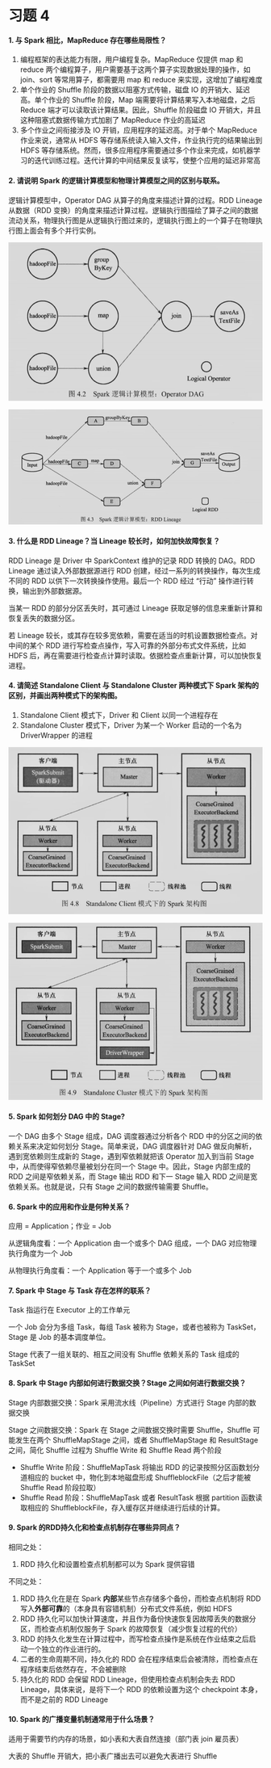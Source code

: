# 习题 4

#### 1. 与 Spark 相比，MapReduce 存在哪些局限性？

1. 编程框架的表达能力有限，用户编程复杂。MapReduce 仅提供 map 和 reduce 两个编程算子，用户需要基于这两个算子实现数据处理的操作，如 join、sort 等常用算子，都需要用 map 和 reduce 来实现，这增加了编程难度
2. 单个作业的 Shuffle 阶段的数据以阻塞方式传输，磁盘 IO 的开销大、延迟高。单个作业的 Shuffle 阶段，Map 端需要将计算结果写入本地磁盘，之后 Reduce 端才可以读取该计算结果。因此，Shuffle 阶段磁盘 IO 开销大，并且这种阻塞式数据传输方式加剧了 MapReduce 作业的高延迟
3. 多个作业之间衔接涉及 IO 开销，应用程序的延迟高。对于单个 MapReduce 作业来说，通常从 HDFS 等存储系统读入输入文件，作业执行完的结果输出到 HDFS 等存储系统。然而，很多应用程序需要通过多个作业来完成，如机器学习的迭代训练过程。迭代计算的中间结果反复读写，使整个应用的延迟非常高

#### 2. 请说明 Spark 的逻辑计算模型和物理计算模型之间的区别与联系。

逻辑计算模型中，Operator DAG 从算子的角度来描述计算的过程。RDD Lineage 从数据（RDD 变换）的角度来描述计算过程。逻辑执行图描绘了算子之间的数据流动关系，物理执行图是从逻辑执行图过来的，逻辑执行图上的一个算子在物理执行图上面会有多个并行实例。

![image-20230624201050037](./images/image-20230624201050037.png)

![image-20230624201107887](./images/image-20230624201107887.png)

#### 3. 什么是 RDD Lineage？当 Lineage 较长时，如何加快故障恢复？

RDD Lineage 是 Driver 中 SparkContext 维护的记录 RDD 转换的 DAG。RDD Lineage 通过读入外部数据源进行 RDD 创建，经过一系列的转换操作，每次生成不同的 RDD 以供下一次转换操作使用。最后一个 RDD 经过 “行动” 操作进行转换，输出到外部数据源。

当某一 RDD 的部分分区丢失时，其可通过 Lineage 获取足够的信息来重新计算和恢复丢失的数据分区。

若 Lineage 较长，或其存在较多宽依赖，需要在适当的时机设置数据检查点。对中间的某个 RDD 进行写检查点操作，写入可靠的外部分布式文件系统，比如 HDFS 后，再在需要进行检查点计算时读取。依据检查点重新计算，可以加快恢复进程。

#### 4. 请简述 Standalone Client 与 Standalone Cluster 两种模式下 Spark 架构的区别，并画出两种模式下的架构图。

1. Standalone Client 模式下，Driver 和 Client 以同一个进程存在
2. Standalone Cluster 模式下，Driver 为某一个 Worker 启动的一个名为 DriverWrapper 的进程

![image-20230624201324852](./images/image-20230624201324852.png)

![image-20230624201356395](./images/image-20230624201356395.png)

#### 5. Spark 如何划分 DAG 中的 Stage?

一个 DAG 由多个 Stage 组成，DAG 调度器通过分析各个 RDD 中的分区之间的依赖关系来决定如何划分 Stage。简单来说，DAG 调度器针对 DAG 做反向解析，遇到宽依赖则生成新的 Stage，遇到窄依赖就把该 Operator 加入到当前 Stage 中，从而使得窄依赖尽量被划分在同一个 Stage 中。因此，Stage 内部生成的 RDD 之间是窄依赖关系，而 Stage 输出 RDD 和下一 Stage 输入 RDD 之间是宽依赖关系。也就是说，只有 Stage 之间的数据传输需要 Shuffle。

#### 6. Spark 中的应用和作业是何种关系？

应用 = Application；作业 = Job

从逻辑角度看：一个 Application 由一个或多个 DAG 组成，一个 DAG 对应物理执行角度为一个 Job

从物理执行角度看：一个 Application 等于一个或多个 Job

#### 7. Spark 中 Stage 与 Task 存在怎样的联系？

Task 指运行在 Executor 上的工作单元

一个 Job 会分为多组 Task，每组 Task 被称为 Stage，或者也被称为 TaskSet，Stage 是 Job 的基本调度单位。

Stage 代表了一组关联的、相互之间没有 Shuffle 依赖关系的 Task 组成的 TaskSet

#### 8. Spark 中 Stage 内部如何进行数据交换？Stage 之间如何进行数据交换？

Stage 内部数据交换：Spark 采用流水线（Pipeline）方式进行 Stage 内部的数据交换

Stage 之间数据交换：Spark 在 Stage 之间数据交换时需要 Shuffle，Shuffle 可能发生在两个 ShuffleMapStage 之间，或者 ShuffleMapStage 和 ResultStage 之间，简化 Shuffle 过程为 Shuffle Write 和 Shuffle Read 两个阶段

- Shuffle Write 阶段：ShuffleMapTask 将输出 RDD 的记录按照分区函数划分道相应的 bucket 中，物化到本地磁盘形成 ShuffleblockFile（之后才能被 Shuffle Read 阶段拉取）
- Shuffle Read 阶段：ShuffleMapTask 或者 ResultTask 根据 partition 函数读取相应的 ShuffleblockFile，存入缓存区并继续进行后续的计算。

#### 9. Spark 的RDD持久化和检查点机制存在哪些异同点？

相同之处：

1. RDD 持久化和设置检查点机制都可以为 Spark 提供容错

不同之处：

1. RDD 持久化在是在 Spark **内部**某些节点存储多个备份，而检查点机制将 RDD 写入**外部可靠**的（本身具有容错机制）分布式文件系统，例如 HDFS
2. RDD 持久化可以加快计算速度，并且作为备份快速恢复因故障丢失的数据分区，而检查点机制仅服务于 Spark 的故障恢复（减少恢复过程的代价）
3. RDD 的持久化发生在计算过程中，而写检查点操作是系统在作业结束之后启动一个独立的作业进行的。
4. 二者的生命周期不同，持久化的 RDD 会在程序结束后会被清除，而检查点在程序结束后依然存在，不会被删除
5. 持久化的 RDD 会保留 RDD Lineage，但使用检查点机制会失去 RDD Lineage，具体来说，是将下一个 RDD 的依赖设置为这个 checkpoint 本身，而不是之前的 RDD Lineage

#### 10. Spark 的广播变量机制通常用于什么场景？

适用于需要节约内存的场景，如小表和大表自然连接（部门表 join 雇员表）

大表的 Shuffle 开销大，把小表广播出去可以避免大表进行 Shuffle

